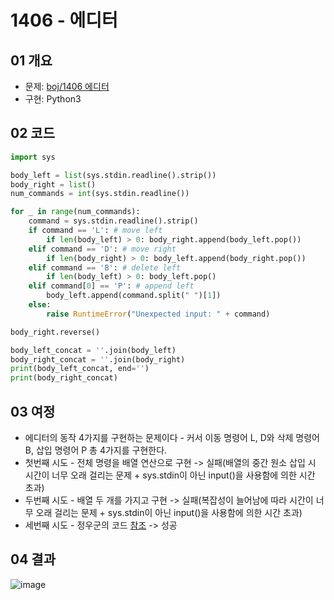 # 1406 - 에디터

## 01 개요
- 문제: [boj/1406 에디터](https://www.acmicpc.net/problem/1406)
- 구현: Python3

## 02 코드
```python
import sys

body_left = list(sys.stdin.readline().strip())
body_right = list()
num_commands = int(sys.stdin.readline())

for _ in range(num_commands):
    command = sys.stdin.readline().strip()
    if command == 'L': # move left
        if len(body_left) > 0: body_right.append(body_left.pop())
    elif command == 'D': # move right
        if len(body_right) > 0: body_left.append(body_right.pop())
    elif command == 'B': # delete left
        if len(body_left) > 0: body_left.pop()
    elif command[0] == 'P': # append left
        body_left.append(command.split(" ")[1])
    else:
        raise RuntimeError("Unexpected input: " + command)

body_right.reverse()

body_left_concat = ''.join(body_left)
body_right_concat = ''.join(body_right)
print(body_left_concat, end='')
print(body_right_concat)
```

## 03 여정
- 에디터의 동작 4가지를 구현하는 문제이다 - 커서 이동 명령어 L, D와 삭제 명령어 B, 삽입 명령어 P 총 4가지를 구현한다.
- 첫번째 시도 - 전체 명령을 배열 연산으로 구현 -> 실패(배열의 중간 원소 삽입 시 시간이 너무 오래 걸리는 문제 + sys.stdin이 아닌 input()을 사용함에 의한 시간 초과)
- 두번째 시도 - 배열 두 개를 가지고 구현 -> 실패(복잡성이 늘어남에 따라 시간이 너무 오래 걸리는 문제 + sys.stdin이 아닌 input()을 사용함에 의한 시간 초과)
- 세번째 시도 - 정우군의 코드 [참조](https://github.com/KNU-Dynamic-Men/Study-Algorithm/blob/master/baekjoon/1406-%EC%97%90%EB%94%94%ED%84%B0/%EC%A0%95%EC%9A%B0/1406_stack_ver.py) -> 성공

## 04 결과
![image](https://user-images.githubusercontent.com/5201073/86909205-ac467880-c152-11ea-8595-56ec7edbc926.png)
